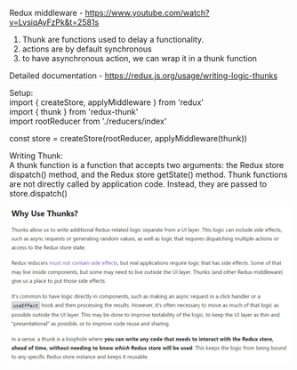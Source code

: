 Redux middleware - https://www.youtube.com/watch?v=LvsiqAyFzPk&t=2581s<br>
1. Thunk are functions used to delay a functionality.<br>
2. actions are by default synchronous<br>
3. to have asynchronous action, we can wrap it in a thunk function<br>

Detailed documentation - https://redux.js.org/usage/writing-logic-thunks<br>

Setup:<br>
import { createStore, applyMiddleware } from 'redux'<br>
import { thunk } from 'redux-thunk'<br>
import rootReducer from './reducers/index'<br>

const store = createStore(rootReducer, applyMiddleware(thunk))<br>

Writing Thunk:<br>
A thunk function is a function that accepts two arguments: the Redux store dispatch() method, and the Redux store getState() method. Thunk functions are not directly called by application code. Instead, they are passed to store.dispatch()<br>

![thunk](thunk.png)